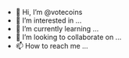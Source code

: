 - 👋 Hi, I’m @votecoins
- 👀 I’m interested in ...
- 🌱 I’m currently learning ...
- 💞️ I’m looking to collaborate on ...
- 📫 How to reach me ...

<!---
votecoins/votecoins is a ✨ special ✨ repository because its `README.md` (this file) appears on your GitHub profile.
You can click the Preview link to take a look at your changes.
--->

